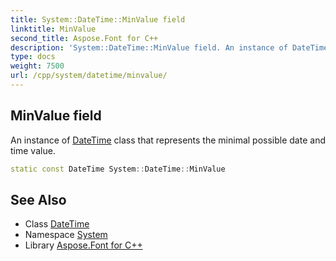 ```yaml
---
title: System::DateTime::MinValue field
linktitle: MinValue
second_title: Aspose.Font for C++
description: 'System::DateTime::MinValue field. An instance of DateTime class that represents the minimal possible date and time value in C++.'
type: docs
weight: 7500
url: /cpp/system/datetime/minvalue/
---
```

## MinValue field


An instance of [DateTime](../) class that represents the minimal possible date and time value.

```cpp
static const DateTime System::DateTime::MinValue
```

## See Also

* Class [DateTime](../)
* Namespace [System](../../)
* Library [Aspose.Font for C++](../../../)
